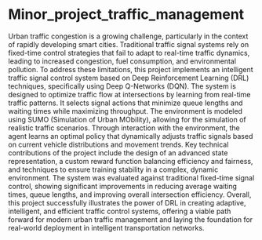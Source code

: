 # Minor_project_traffic_management
Urban traffic congestion is a growing challenge, particularly in the context of rapidly developing smart cities.
Traditional traffic signal systems rely on fixed-time control strategies that fail to adapt to real-time traffic
dynamics, leading to increased congestion, fuel consumption, and environmental pollution. To address these
limitations, this project implements an intelligent traffic signal control system based on Deep Reinforcement
Learning (DRL) techniques, specifically using Deep Q-Networks (DQN).
The system is designed to optimize traffic flow at intersections by learning from real-time traffic patterns. It
selects signal actions that minimize queue lengths and waiting times while maximizing throughput. The
environment is modeled using SUMO (Simulation of Urban MObility), allowing for the simulation of
realistic traffic scenarios. Through interaction with the environment, the agent learns an optimal policy that
dynamically adjusts traffic signals based on current vehicle distributions and movement trends.
Key technical contributions of the project include the design of an advanced state representation, a custom
reward function balancing efficiency and fairness, and techniques to ensure training stability in a complex,
dynamic environment. The system was evaluated against traditional fixed-time signal control, showing
significant improvements in reducing average waiting times, queue lengths, and improving overall intersection
efficiency.
Overall, this project successfully illustrates the power of DRL in creating adaptive, intelligent, and efficient
traffic control systems, offering a viable path forward for modern urban traffic management and laying the
foundation for real-world deployment in intelligent transportation networks.

